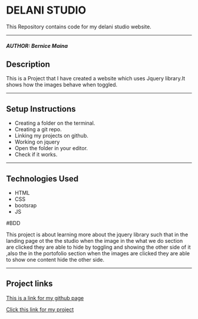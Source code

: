 # DELANI STUDIO
This Repository contains code for my delani studio website.
*****
##### AUTHOR: Bernice Maina
## Description
This is a  Project that I have created a website which uses Jquery library.It shows how the images behave  when toggled.
**********
                
## Setup Instructions
* Creating a folder on the terminal.
* Creating a git repo.
* Linking my projects on github.
* Working on jquery
* Open the folder in your editor.
* Check if it works.
*****

## Technologies Used
* HTML
* CSS
* bootsrap
* JS

#BDD

This project is about learning more about the jquery library such that in the landing page ot the the studio when the image in the what we do section are clicked they are able to hide  by toggling and showing the other side of it ,also the in the portofolio section when the images are clicked they are able to show one content hide the other side.

 ******
 
## Project links
[This is a link for my github page](https://github.com/Bernice2001/Delani.Studio)

[Click this link for my project]()